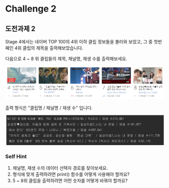 # Challenge 2

## 도전과제 2

Stage 4에서는 네이버 TOP 100의 4위 이하 클립 정보들을 불러와 보았고, 그 중 첫번째인 4위 클립의 제목을 출력해보았습니다.

다음으로 4 ~ 8 위 클립들의 제목, 채널명, 재생 수를 출력해보세요.

![](../../.gitbook/assets/image%20%2872%29.png)

출력 형식은 "클립명 / 채널명 / 재생 수" 입니다.

![2018&#xB144; 6&#xC6D4; 19&#xC77C;&#xC758; &#xACB0;&#xACFC;&#xB294; &#xC774;&#xB807;&#xC2B5;&#xB2C8;&#xB2E4;.](../../.gitbook/assets/image%20%2853%29.png)



### Self Hint

1. 채널명, 재생 수의 데이터 선택자 경로를 찾아보세요.
2. 형식에 맞게 출력하려면 print\(\) 함수를 어떻게 사용해야 할까요?
3. 5 ~ 8위 클립을 출력하려면 어떤 숫자를 어떻게 바꿔야 할까요?

